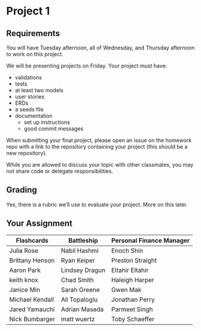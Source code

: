 # Project 1

## Requirements

You will have Tuesday afternoon, all of Wednesday, and Thursday afternoon to work on this project.

We will be presenting projects on Friday. Your project must have:

- validations
- tests
- at least two models
- user stories
- ERDs
- a seeds file
- documentation
  - set up instructions
  - good commit messages

When submitting your final project, please open an issue on the homework repo with a
link to the repository containing your project (this should be a new repository).

While you are allowed to discuss your topic with other classmates, you may not share code
or delegate responsibilities.

## Grading

Yes, there is a rubric we’ll use to evaluate your project. More on this later.

## Your Assignment

Flashcards | Battleship | Personal Finance Manager
---|---|---
Julia	Rose | Nabil	Hashmi | Enoch	Shin
Brittany	Henson | Ryan	Keiper | Preston	Straight
Aaron	Park | Lindsey	Dragun | Eltahir	Eltahir
keith	knox | Chad	Smith | Haleigh	Harper
Janice	Min | Sarah	Greene | Gwen	Mak
Michael	Kendall | Ali	Topaloglu | Jonathan	Perry
Jared	Yamauchi | Adrian	Maseda | Parmeet	Singh
Nick	Bumbarger | matt	wuertz | Toby	Schaeffer
